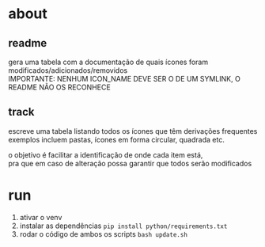 # about
## readme
gera uma tabela com a documentação de quais ícones foram modificados/adicionados/removidos  
IMPORTANTE: NENHUM ICON_NAME DEVE SER O DE UM SYMLINK, O README NÃO OS RECONHECE
  
## track
escreve uma tabela listando todos os ícones que têm derivações frequentes  
exemplos incluem pastas, ícones em forma circular, quadrada etc.  
  
o objetivo é facilitar a identificação de onde cada item está,  
pra que em caso de alteração possa garantir que todos serão modificados
  
# run
1. ativar o venv
2. instalar as dependências `pip install python/requirements.txt`
3. rodar o código de ambos os scripts `bash update.sh`